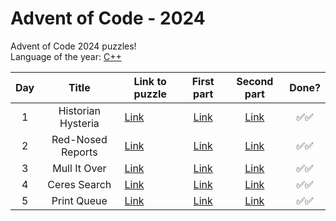 # Advent of Code - 2024
Advent of Code 2024 puzzles! <br>
Language of the year: [C++](https://isocpp.org/)

| Day | Title | Link to puzzle          | First part | Second part | Done? |
| :---: | :-: | -------------- | :---: | :---: | :---: |
|  1   |  Historian Hysteria  | [Link](https://adventofcode.com/2024/day/1) | [Link](day1/1a.cpp) | [Link](day1/1b.cpp) | ✅✅ |
|  2   |  Red-Nosed Reports  | [Link](https://adventofcode.com/2024/day/2) | [Link](day2/2a.cpp) | [Link](day2/2b.cpp) | ✅✅ |
|  3   |  Mull It Over  | [Link](https://adventofcode.com/2024/day/3) | [Link](day3/3a.cpp) | [Link](day3/3b.cpp) | ✅✅ |
|  4   |  Ceres Search  | [Link](https://adventofcode.com/2024/day/4) | [Link](day4/4a.cpp) | [Link](day4/4b.cpp) | ✅✅ |
|  5   |  Print Queue  | [Link](https://adventofcode.com/2024/day/5) | [Link](day5/5a.cpp) | [Link](day5/5b.cpp) | ✅✅ |